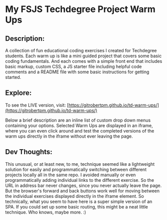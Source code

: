 
# My FSJS Techdegree Project Warm Ups


## Description:
A collection of fun educational coding exercises I created for Techdegree students.  Each warm up is like a mini guided project that covers some basic coding fundamentals.  And each comes with a simple front end that includes basic markup, custom CSS, a JS starter file including helpful code comments and a README file with some basic instructions for getting started.  


## Explore:

To see the LIVE version, visit: [https://gitrobertpm.github.io/td-warm-ups/](https://gitrobertpm.github.io/td-warm-ups/)

Below a brief description are an inline list of custom drop down menus containing your options.  Selected Warm Ups are displayed in an iframe, where you can even click around and test the completed versions of the warm ups directly in the iframe without ever leaving the page.


## Dev Thoughts:
This unusual, or at least new, to me, technique seemed like a lightweight solution for easily and programmatically switching between different projects locally all in the same repo.  I avoided manually or even programmatically adding individual links to the different exercise.  So the URL in address bar never changes, since you never actually leave the page.  But the browser's forward and back buttons work well for moving between the individual exercises displayed directly in the iframe element.  So technically, what you seem to have here is a super simple version of an SPA.  If you could set up some basic routing, this might be a neat little technique.  Who knows, maybe more. :) 